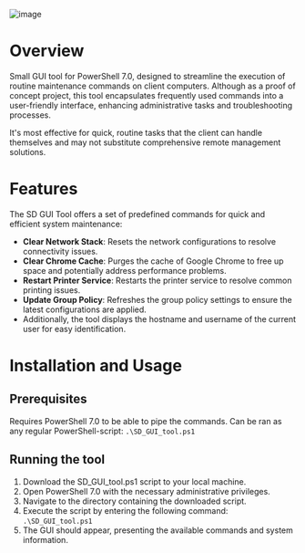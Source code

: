![image](https://img.shields.io/badge/powershell-5391FE?style=for-the-badge&logo=powershell&logoColor=white)

# Overview

Small GUI tool for PowerShell 7.0, designed to streamline the execution of routine maintenance commands on client computers. Although as a proof of concept project, this tool encapsulates frequently used commands into a user-friendly interface, enhancing administrative tasks and troubleshooting processes.

It's most effective for quick, routine tasks that the client can handle themselves and may not substitute comprehensive remote management solutions.

# Features

The SD GUI Tool offers a set of predefined commands for quick and efficient system maintenance:

- <b>Clear Network Stack</b>: Resets the network configurations to resolve connectivity issues.
- <b>Clear Chrome Cache</b>: Purges the cache of Google Chrome to free up space and potentially address performance problems.
- <b>Restart Printer Service</b>: Restarts the printer service to resolve common printing issues.
- <b>Update Group Policy</b>: Refreshes the group policy settings to ensure the latest configurations are applied.
- Additionally, the tool displays the hostname and username of the current user for easy identification.

# Installation and Usage

## Prerequisites

Requires PowerShell 7.0 to be able to pipe the commands. Can be ran as any regular PowerShell-script:
`.\SD_GUI_tool.ps1`

## Running the tool

1. Download the SD_GUI_tool.ps1 script to your local machine.
2. Open PowerShell 7.0 with the necessary administrative privileges.
3. Navigate to the directory containing the downloaded script.
4. Execute the script by entering the following command:
   `.\SD_GUI_tool.ps1`
5. The GUI should appear, presenting the available commands and system information.
